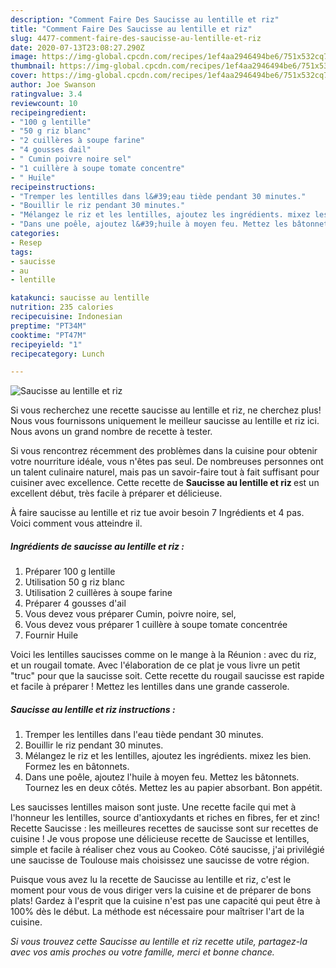 ```yaml
---
description: "Comment Faire Des Saucisse au lentille et riz"
title: "Comment Faire Des Saucisse au lentille et riz"
slug: 4477-comment-faire-des-saucisse-au-lentille-et-riz
date: 2020-07-13T23:08:27.290Z
image: https://img-global.cpcdn.com/recipes/1ef4aa2946494be6/751x532cq70/saucisse-au-lentille-et-riz-photo-principale-de-la-recette.jpg
thumbnail: https://img-global.cpcdn.com/recipes/1ef4aa2946494be6/751x532cq70/saucisse-au-lentille-et-riz-photo-principale-de-la-recette.jpg
cover: https://img-global.cpcdn.com/recipes/1ef4aa2946494be6/751x532cq70/saucisse-au-lentille-et-riz-photo-principale-de-la-recette.jpg
author: Joe Swanson
ratingvalue: 3.4
reviewcount: 10
recipeingredient:
- "100 g lentille"
- "50 g riz blanc"
- "2 cuillères à soupe farine"
- "4 gousses dail"
- " Cumin poivre noire sel"
- "1 cuillère à soupe tomate concentre"
- " Huile"
recipeinstructions:
- "Tremper les lentilles dans l&#39;eau tiède pendant 30 minutes."
- "Bouillir le riz pendant 30 minutes."
- "Mélangez le riz et les lentilles, ajoutez les ingrédients. mixez les bien. Formez les en bâtonnets."
- "Dans une poêle, ajoutez l&#39;huile à moyen feu. Mettez les bâtonnets. Tournez les en deux côtés. Mettez les au papier absorbant. Bon appétit."
categories:
- Resep
tags:
- saucisse
- au
- lentille

katakunci: saucisse au lentille 
nutrition: 235 calories
recipecuisine: Indonesian
preptime: "PT34M"
cooktime: "PT47M"
recipeyield: "1"
recipecategory: Lunch

---
```



![Saucisse au lentille et riz](https://img-global.cpcdn.com/recipes/1ef4aa2946494be6/751x532cq70/saucisse-au-lentille-et-riz-photo-principale-de-la-recette.jpg)

Si vous recherchez une recette saucisse au lentille et riz, ne cherchez plus! Nous vous fournissons uniquement le meilleur saucisse au lentille et riz ici. Nous avons un grand nombre de recette à tester.

Si vous rencontrez récemment des problèmes dans la cuisine pour obtenir votre nourriture idéale, vous n'êtes pas seul. De nombreuses personnes ont un talent culinaire naturel, mais pas un savoir-faire tout à fait suffisant pour cuisiner avec excellence. Cette recette de <strong> Saucisse au lentille et riz </strong> est un excellent début, très facile à préparer et délicieuse.

<!--inarticleads1-->

À faire saucisse au lentille et riz tue avoir besoin 7 Ingrédients et 4 pas. Voici comment vous atteindre il.

##### Ingrédients de saucisse au lentille et riz :

1. Préparer 100 g lentille
1. Utilisation 50 g riz blanc
1. Utilisation 2 cuillères à soupe farine
1. Préparer 4 gousses d&#39;ail
1. Vous devez vous préparer  Cumin, poivre noire, sel,
1. Vous devez vous préparer 1 cuillère à soupe tomate concentrée
1. Fournir  Huile


Voici les lentilles saucisses comme on le mange à la Réunion : avec du riz, et un rougail tomate. Avec l&#39;élaboration de ce plat je vous livre un petit &#34;truc&#34; pour que la saucisse soit. Cette recette du rougail saucisse est rapide et facile à préparer ! Mettez les lentilles dans une grande casserole. 

<!--inarticleads2-->

##### Saucisse au lentille et riz instructions :

1. Tremper les lentilles dans l&#39;eau tiède pendant 30 minutes.
1. Bouillir le riz pendant 30 minutes.
1. Mélangez le riz et les lentilles, ajoutez les ingrédients. mixez les bien. Formez les en bâtonnets.
1. Dans une poêle, ajoutez l&#39;huile à moyen feu. Mettez les bâtonnets. Tournez les en deux côtés. Mettez les au papier absorbant. Bon appétit.


Les saucisses lentilles maison sont juste. Une recette facile qui met à l&#39;honneur les lentilles, source d&#39;antioxydants et riches en fibres, fer et zinc! Recette Saucisse : les meilleures recettes de saucisse sont sur recettes de cuisine ! Je vous propose une délicieuse recette de Saucisse et lentilles, simple et facile à réaliser chez vous au Cookeo. Côté saucisse, j&#39;ai privilégié une saucisse de Toulouse mais choisissez une saucisse de votre région. 

<!--inarticleads1-->

<p>
Puisque vous avez lu la recette de Saucisse au lentille et riz, c'est le moment pour vous de vous diriger vers la cuisine et de préparer de bons plats! Gardez à l'esprit que la cuisine n'est pas une capacité qui peut être à 100% dès le début. La méthode est nécessaire pour maîtriser l'art de la cuisine.
</p>

<p>
<i>Si vous trouvez cette Saucisse au lentille et riz recette utile, partagez-la avec vos amis proches ou votre famille, merci et bonne chance.</i>
</p>
